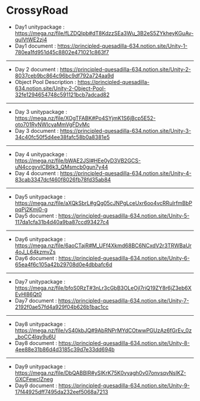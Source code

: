 # CrossyRoad

* Day1 unitypackage : https://mega.nz/file/fLZDQIpb#dT8KdzzSEa3Wu_3B2eS5ZYkheyKGuAv-quIVtWE2zj4
* Day1 document : https://principled-quesadilla-634.notion.site/Unity-1-780ea1fd951d45c8802e471021c863f7
----------------------------------------------------------------------------------------------------------------------
* Day 2 document : https://principled-quesadilla-634.notion.site/Unity-2-8037ceb9bc864c96bc9df792a724aa9d 
* Object Pool Description : https://principled-quesadilla-634.notion.site/Unity-2-Object-Pool-32fe1294654748c591121bcb7adcad82
----------------------------------------------------------------------------------------------------------------------
* Day 3 unitypackage : https://mega.nz/file/XOgTFABK#Po4SYjmK1S6jBcp5E52-oto701RyNWIcyaMmVgFDvMc
* Day 3 document : https://principled-quesadilla-634.notion.site/Unity-3-34c40fc50f5d4ee38fafc58b0a8381e5
----------------------------------------------------------------------------------------------------------------------
* Day 4 unitypackage : https://mega.nz/file/bWAE2JSI#HEe0yD3VB2GCS-uN4ccgyvICB6k3_QMsmcb0gun7y44
* Day 4 document : https://principled-quesadilla-634.notion.site/Unity-4-83cab3347dcf460f8026fb78fd35ab84
----------------------------------------------------------------------------------------------------------------------
* Day5 unitypackage : https://mega.nz/file/aXQkSbrL#gQg05cJNPgLceUxr6oo4vcRRuIrfmBbPpqPj2Kmj0-g
* Day5 document : https://principled-quesadilla-634.notion.site/Unity-5-117da1cfa31b4d40a9ba87ccd93427c4
----------------------------------------------------------------------------------------------------------------------
* Day6 unitypackage : https://mega.nz/file/6aoCTajR#M_UFf4Xkmd68BC6NCxdV2r3TRWBaUr4oJ_L64kzmvZs
* Day6 document : https://principled-quesadilla-634.notion.site/Unity-6-65ea4f6c105a42b29708d0e4dbbafc6d
----------------------------------------------------------------------------------------------------------------------
* Day7 unitypackage : https://mega.nz/file/bfoS0RzT#3nLr3cGbB3OLeOjl7riQ19ZY8r6jZ3eb6XEvHl86Qt0
* Day7 document : https://principled-quesadilla-634.notion.site/Unity-7-2192f0ae57fd4a929f04b626b1bac1cc
----------------------------------------------------------------------------------------------------------------------
* Day8 unitypackage : https://mega.nz/file/vS40kbJQ#9AbRNPrMYdCOtwwPGUzAz6fGrEv_0z_boCC4lqy9u6U
* Day8 document : https://principled-quesadilla-634.notion.site/Unity-8-4ee88e31b86d4d3185c39d7e33dd694b
----------------------------------------------------------------------------------------------------------------------
* Day9 unitypackage : https://mega.nz/file/DbQABBIR#ySIKrK75K0vyagh0v07onvsqvNsIKZ-GXCFewclZneg
* Day9 document : https://principled-quesadilla-634.notion.site/Unity-9-17f44925dff7495da232eef5068a7213
